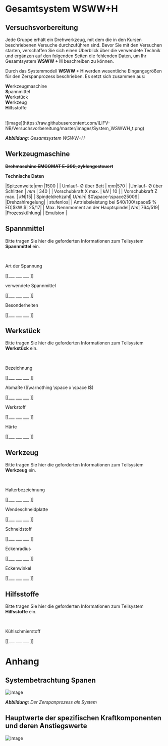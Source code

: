 <!--

author:   Nancy Brinkmann, Ronny Stolze

email:    nancy.brinkmann@hs-magdeburg.de, ronny.stolze@hs-magdeburg.de

version:  11.20

language: de

narrator: DE FEMALE

comment:  Beschreibung des Gesamtsystems WSWW+H

-->

# **Gesamtsystem WSWW+H**

<h2>Versuchsvorbereitung</h2>

Jede Gruppe erhält ein Drehwerkzeug, mit dem die in den Kursen beschriebenen Versuche durchzuführen sind. Bevor Sie mit den Versuchen starten, verschaffen Sie sich einen Überblick über die verwendete Technik und
ergänzen auf den folgenden Seiten die fehlenden Daten, um Ihr Gesamtsystem **WSWW + H** beschreiben zu können.

Durch das Systemmodell **WSWW + H** werden wesentliche Eingangsgrößen für den Zerspanprozess beschrieben. Es setzt sich zusammen aus:

<!--
style="font-size: 18px; "
-->
**W**erkzeugmaschine <br>
**S**pannmittel<br>
**W**erkstück<br>
**W**erkzeug<br>
**H**ilfsstoffe

<br/>
![image](https://raw.githubusercontent.com/ILIFV-NB/Versuchsvorbereitung/master/images/System_WSWWH_t.png)<!--
style = "width: 60%; border: 1px solid; "
-->

<!--
style="font-size: 14px; width: 100%; margin: 0.25em 1;"
-->
***Abbildung:*** *Gesamtsystem WSWW+H*


## **W**erkzeugmaschine

~~**Drehmaschine EMCOMAT E-300, zyklengesteuert**~~

**Technische Daten**

|Spitzenweite|$mm$ |$1500$ |
| Umlauf- $\text{\O}$ über Bett | $mm$|$570$ |
|Umlauf- $\text{\O}$ über Schlitten | $mm$ | $340$ |
| Vorschubkraft X max. | $kN$ | $10$ |
| Vorschubkraft Z max. | $kN$|$15$|
| Spindeldrehzahl| $U/min$| $0\space-\space2500$|
|Drehzahlregelung| | stufenlos|
| Antriebsleistung bei $40/100\space$ % ED|$kW $| $25/17$|
| Max. Nennmoment an der Hauptspindel| $Nm$| $764/519$|
|Prozesskühlung| | Emulsion |


## **S**pannmittel

Bitte tragen Sie hier die geforderten Informationen zum Teilsystem **Spannmittel** ein.

<br>

Art der Spannung

[[___ ___ ___ ]]

verwendete Spannmittel

[[___ ___ ___ ]]

Besonderheiten

[[___ ___ ___ ]]


## **W**erkstück

Bitte tragen Sie hier die geforderten Informationen zum Teilsystem **Werkstück** ein.

<br>

Bezeichnung

[[___ ___ ___ ]]

Abmaße ($\varnothing \space x \space l$)

[[___ ___ ___ ]]

Werkstoff

[[___ ___ ___ ]]

Härte

[[___ ___ ___ ]]


## **W**erkzeug

Bitte tragen Sie hier die geforderten Informationen zum Teilsystem **Werkzeug** ein.

<br>

Halterbezeichnung

[[___ ___ ___ ]]

Wendeschneidplatte

[[___ ___ ___ ]]

Schneidstoff

[[___ ___ ___ ]]

Eckenradius

[[___ ___ ___ ]]

Eckenwinkel

[[___ ___ ___ ]]


## **H**ilfsstoffe

Bitte tragen Sie hier die geforderten Informationen zum Teilsystem **Hilfsstoffe** ein.

<br>

Kühlschmierstoff

[[___ ___ ___ ]]



# **Anhang**

## Systembetrachtung Spanen

![image](https://raw.githubusercontent.com/ILIFV-NB/Versuchsvorbereitung/master/images/Der_Zerspanprozess_als_System-FT.png)<!--
style = "width: 75%; "
-->

<!--
style="font-size: 14px; width: 100%; margin: 0.25em 1;"
-->
***Abbildung:*** *Der Zerspanprozess als System*

## Hauptwerte der spezifischen Kraftkomponenten und deren Anstiegswerte

![image](https://raw.githubusercontent.com/ILIFV-NB/Versuchsvorbereitung/master/images/Hauptwerte_Kraftkomp.png)<!--
style = "width: 75%; "
-->
